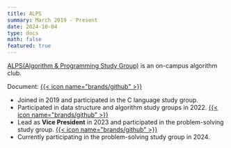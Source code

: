 ```yaml
---
title: ALPS
summary: March 2019 - Present
date: 2024-10-04
type: docs
math: false
featured: true
---
```


[ALPS(Algorithm & Programming Study Group)](https://sites.google.com/view/jbnu-alps) is an on-campus algorithm club.

Document: [{{< icon name="brands/github" >}}](https://github.com/alps-jbnu)

- Joined in 2019 and participated in the C language study group.
- Participated in data structure and algorithm study groups in 2022. [{{< icon name="brands/github" >}}](https://github.com/rkdbq/22ALPStudy)
- Lead as **Vice President** in 2023 and participated in the problem-solving study group. [{{< icon name="brands/github" >}}](https://github.com/rkdbq/23ALPStudy)
- Currently participating in the problem-solving study group in 2024.